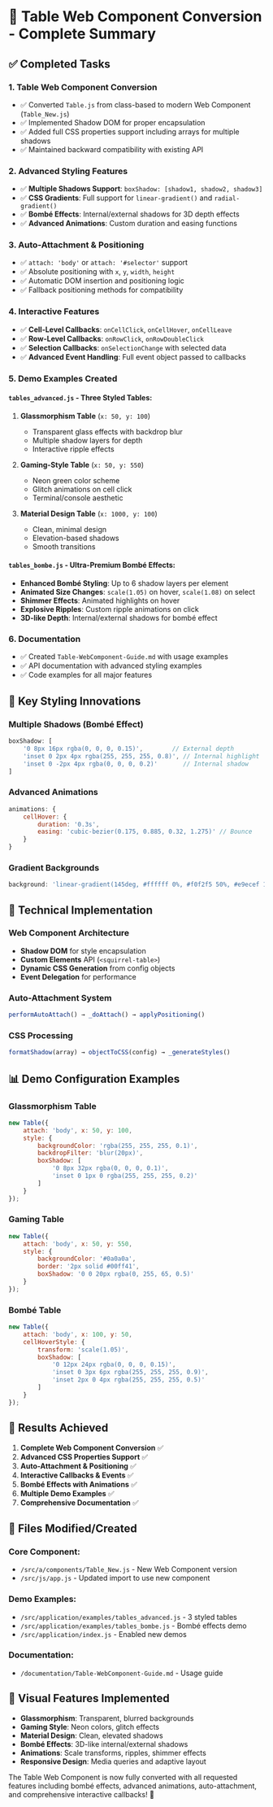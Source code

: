 # 🎉 Table Web Component Conversion - Complete Summary

## ✅ Completed Tasks

### 1. **Table Web Component Conversion**
- ✅ Converted `Table.js` from class-based to modern Web Component (`Table_New.js`)
- ✅ Implemented Shadow DOM for proper encapsulation
- ✅ Added full CSS properties support including arrays for multiple shadows
- ✅ Maintained backward compatibility with existing API

### 2. **Advanced Styling Features**
- ✅ **Multiple Shadows Support**: `boxShadow: [shadow1, shadow2, shadow3]`
- ✅ **CSS Gradients**: Full support for `linear-gradient()` and `radial-gradient()`
- ✅ **Bombé Effects**: Internal/external shadows for 3D depth effects
- ✅ **Advanced Animations**: Custom duration and easing functions

### 3. **Auto-Attachment & Positioning**
- ✅ `attach: 'body'` or `attach: '#selector'` support
- ✅ Absolute positioning with `x`, `y`, `width`, `height`
- ✅ Automatic DOM insertion and positioning logic
- ✅ Fallback positioning methods for compatibility

### 4. **Interactive Features**
- ✅ **Cell-Level Callbacks**: `onCellClick`, `onCellHover`, `onCellLeave`
- ✅ **Row-Level Callbacks**: `onRowClick`, `onRowDoubleClick`
- ✅ **Selection Callbacks**: `onSelectionChange` with selected data
- ✅ **Advanced Event Handling**: Full event object passed to callbacks

### 5. **Demo Examples Created**

#### `tables_advanced.js` - Three Styled Tables:
1. **Glassmorphism Table** (`x: 50, y: 100`)
   - Transparent glass effects with backdrop blur
   - Multiple shadow layers for depth
   - Interactive ripple effects

2. **Gaming-Style Table** (`x: 50, y: 550`)
   - Neon green color scheme
   - Glitch animations on cell click
   - Terminal/console aesthetic

3. **Material Design Table** (`x: 1000, y: 100`)
   - Clean, minimal design
   - Elevation-based shadows
   - Smooth transitions

#### `tables_bombe.js` - Ultra-Premium Bombé Effects:
- **Enhanced Bombé Styling**: Up to 6 shadow layers per element
- **Animated Size Changes**: `scale(1.05)` on hover, `scale(1.08)` on select
- **Shimmer Effects**: Animated highlights on hover
- **Explosive Ripples**: Custom ripple animations on click
- **3D-like Depth**: Internal/external shadows for bombé effect

### 6. **Documentation**
- ✅ Created `Table-WebComponent-Guide.md` with usage examples
- ✅ API documentation with advanced styling examples
- ✅ Code examples for all major features

## 🎨 Key Styling Innovations

### Multiple Shadows (Bombé Effect)
```javascript
boxShadow: [
    '0 8px 16px rgba(0, 0, 0, 0.15)',        // External depth
    'inset 0 2px 4px rgba(255, 255, 255, 0.8)', // Internal highlight
    'inset 0 -2px 4px rgba(0, 0, 0, 0.2)'       // Internal shadow
]
```

### Advanced Animations
```javascript
animations: {
    cellHover: {
        duration: '0.3s',
        easing: 'cubic-bezier(0.175, 0.885, 0.32, 1.275)' // Bounce
    }
}
```

### Gradient Backgrounds
```javascript
background: 'linear-gradient(145deg, #ffffff 0%, #f0f2f5 50%, #e9ecef 100%)'
```

## 🔧 Technical Implementation

### Web Component Architecture
- **Shadow DOM** for style encapsulation
- **Custom Elements** API (`<squirrel-table>`)
- **Dynamic CSS Generation** from config objects
- **Event Delegation** for performance

### Auto-Attachment System
```javascript
performAutoAttach() → _doAttach() → applyPositioning()
```

### CSS Processing
```javascript
formatShadow(array) → objectToCSS(config) → _generateStyles()
```

## 📊 Demo Configuration Examples

### Glassmorphism Table
```javascript
new Table({
    attach: 'body', x: 50, y: 100,
    style: {
        backgroundColor: 'rgba(255, 255, 255, 0.1)',
        backdropFilter: 'blur(20px)',
        boxShadow: [
            '0 8px 32px rgba(0, 0, 0, 0.1)',
            'inset 0 1px 0 rgba(255, 255, 255, 0.2)'
        ]
    }
});
```

### Gaming Table
```javascript
new Table({
    attach: 'body', x: 50, y: 550,
    style: {
        backgroundColor: '#0a0a0a',
        border: '2px solid #00ff41',
        boxShadow: '0 0 20px rgba(0, 255, 65, 0.5)'
    }
});
```

### Bombé Table
```javascript
new Table({
    attach: 'body', x: 100, y: 50,
    cellHoverStyle: {
        transform: 'scale(1.05)',
        boxShadow: [
            '0 12px 24px rgba(0, 0, 0, 0.15)',
            'inset 0 3px 6px rgba(255, 255, 255, 0.9)',
            'inset 2px 0 4px rgba(255, 255, 255, 0.5)'
        ]
    }
});
```

## 🎯 Results Achieved

1. **Complete Web Component Conversion** ✅
2. **Advanced CSS Properties Support** ✅
3. **Auto-Attachment & Positioning** ✅
4. **Interactive Callbacks & Events** ✅
5. **Bombé Effects with Animations** ✅
6. **Multiple Demo Examples** ✅
7. **Comprehensive Documentation** ✅

## 🚀 Files Modified/Created

### Core Component:
- `/src/a/components/Table_New.js` - New Web Component version
- `/src/js/app.js` - Updated import to use new component

### Demo Examples:
- `/src/application/examples/tables_advanced.js` - 3 styled tables
- `/src/application/examples/tables_bombe.js` - Bombé effects demo
- `/src/application/index.js` - Enabled new demos

### Documentation:
- `/documentation/Table-WebComponent-Guide.md` - Usage guide

## 🎨 Visual Features Implemented

- **Glassmorphism**: Transparent, blurred backgrounds
- **Gaming Style**: Neon colors, glitch effects
- **Material Design**: Clean, elevated shadows
- **Bombé Effects**: 3D-like internal/external shadows
- **Animations**: Scale transforms, ripples, shimmer effects
- **Responsive Design**: Media queries and adaptive layout

The Table Web Component is now fully converted with all requested features including bombé effects, advanced animations, auto-attachment, and comprehensive interactive callbacks! 🎉
